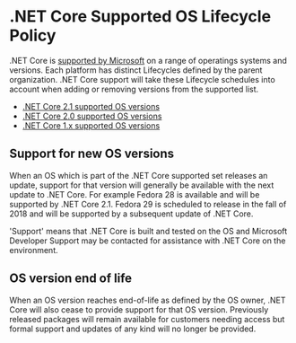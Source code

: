 # .NET Core Supported OS Lifecycle Policy

.NET Core is [supported by Microsoft](microsoft-support.md) on a range of operatings systems and versions. Each platform has distinct Lifecycles defined by the parent organization. .NET Core support will take these Lifecycle schedules into account when adding or removing versions from the supported list.

* [.NET Core 2.1 supported OS versions](release-notes/2.1/2.1-supported-os.md)
* [.NET Core 2.0 supported OS versions](release-notes/2.0/2.0-supported-os.md)
* [.NET Core 1.x supported OS versions](release-notes/1.0/1.0-supported-os.md)

## Support for new OS versions

When an OS which is part of the .NET Core supported set releases an update, support for that version will generally be available with the next update to .NET Core. For example Fedora 28 is available and will be supported by .NET Core 2.1. Fedora 29 is scheduled to release in the fall of 2018 and will be supported by a subsequent update of .NET Core.

'Support' means that .NET Core is built and tested on the OS and Microsoft Developer Support may be contacted for assistance with .NET Core on the environment.

## OS version end of life

When an OS version reaches end-of-life as defined by the OS owner, .NET Core will also cease to provide support for that OS version. Previously released packages will remain available for customers needing access but formal support and updates of any kind will no longer be provided.
